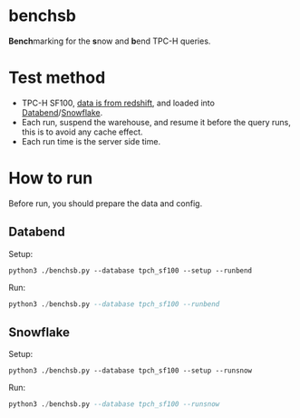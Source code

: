 # benchsb

<b>Bench</b>marking for the <b>s</b>now and <b>b</b>end TPC-H queries.

# Test method
- TPC-H SF100, [data is from redshift](https://github.com/awslabs/amazon-redshift-utils/tree/master/src/CloudDataWarehouseBenchmark/Cloud-DWB-Derived-from-TPCH), and loaded into [Databend](./bend/prepare.sql)/[Snowflake](./snow/prepare.sql).
- Each run, suspend the warehouse, and resume it before the query runs, this is to avoid any cache effect.
- Each run time is the server side time.

# How to run

Before run, you should prepare the data and config.

## Databend

Setup:
```
python3 ./benchsb.py --database tpch_sf100 --setup --runbend
```
Run:
```sql
python3 ./benchsb.py --database tpch_sf100 --runbend
```

## Snowflake
Setup:
```
python3 ./benchsb.py --database tpch_sf100 --setup --runsnow
```
Run:
```sql
python3 ./benchsb.py --database tpch_sf100 --runsnow
```
